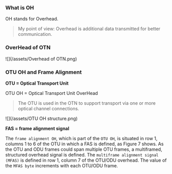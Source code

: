 ### What is OH
OH stands for Overhead.

> My point of view: Overhead is additional data transmitted for better communication.

### OverHead of OTN

![](/assets/Overhead of OTN.png)

### OTU OH and Frame Alignment

**OTU = Optical Transport Unit**

OTU OH = Optical Transport Unit OverHead

> The OTU is used in the OTN to support transport via one or more optical channel connections.

![](/assets/OTU OH structure.png)

**FAS = frame alignment signal**

The `frame alignment OH`, which is part of the `OTU OH`, is situated in row 1, columns 1 to 6 of the OTU in which a FAS is defined, as Figure 7 shows. As the OTU and ODU frames could span multiple OTU frames, a multiframed, structured overhead signal is defined. The `multiframe alignment signal (MFAS)` is defined in row 1, column 7 of the OTU/ODU overhead. The value of the `MFAS byte` increments with each OTU/ODU frame.

